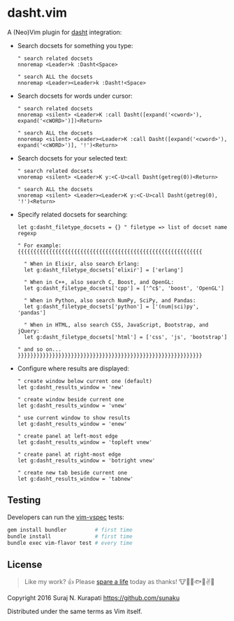 # dasht.vim

A (Neo)Vim plugin for [dasht]( https://github.com/sunaku/dasht ) integration:

* Search docsets for something you type:

    ```vim
    " search related docsets
    nnoremap <Leader>k :Dasht<Space>

    " search ALL the docsets
    nnoremap <Leader><Leader>k :Dasht!<Space>
    ```

* Search docsets for words under cursor:

    ```vim
    " search related docsets
    nnoremap <silent> <Leader>K :call Dasht([expand('<cword>'), expand('<cWORD>')])<Return>

    " search ALL the docsets
    nnoremap <silent> <Leader><Leader>K :call Dasht([expand('<cword>'), expand('<cWORD>')], '!')<Return>
    ```

* Search docsets for your selected text:

    ```vim
    " search related docsets
    vnoremap <silent> <Leader>K y:<C-U>call Dasht(getreg(0))<Return>

    " search ALL the docsets
    vnoremap <silent> <Leader><Leader>K y:<C-U>call Dasht(getreg(0), '!')<Return>
    ```

* Specify related docsets for searching:

    ```vim
    let g:dasht_filetype_docsets = {} " filetype => list of docset name regexp

    " For example: {{{{{{{{{{{{{{{{{{{{{{{{{{{{{{{{{{{{{{{{{{{{{{{{{{{{{{{{{{{

      " When in Elixir, also search Erlang:
      let g:dasht_filetype_docsets['elixir'] = ['erlang']

      " When in C++, also search C, Boost, and OpenGL:
      let g:dasht_filetype_docsets['cpp'] = ['^c$', 'boost', 'OpenGL']

      " When in Python, also search NumPy, SciPy, and Pandas:
      let g:dasht_filetype_docsets['python'] = ['(num|sci)py', 'pandas']

      " When in HTML, also search CSS, JavaScript, Bootstrap, and jQuery:
      let g:dasht_filetype_docsets['html'] = ['css', 'js', 'bootstrap']

    " and so on... }}}}}}}}}}}}}}}}}}}}}}}}}}}}}}}}}}}}}}}}}}}}}}}}}}}}}}}}}}}
    ```

* Configure where results are displayed:

    ```vim
    " create window below current one (default)
    let g:dasht_results_window = 'new'

    " create window beside current one
    let g:dasht_results_window = 'vnew'

    " use current window to show results
    let g:dasht_results_window = 'enew'

    " create panel at left-most edge
    let g:dasht_results_window = 'topleft vnew'

    " create panel at right-most edge
    let g:dasht_results_window = 'botright vnew'

    " create new tab beside current one
    let g:dasht_results_window = 'tabnew'
    ```

## Testing

Developers can run the [vim-vspec]( https://github.com/kana/vim-vspec ) tests:

```sh
gem install bundler         # first time
bundle install              # first time
bundle exec vim-flavor test # every time
```

## License

[Spare A Life]: https://sunaku.github.io/vegan-for-life.html
> Like my work? :+1:  Please [spare a life] today as thanks!
:cow::pig::chicken::fish::speak_no_evil::v::revolving_hearts:

Copyright 2016 Suraj N. Kurapati <https://github.com/sunaku>

Distributed under the same terms as Vim itself.
